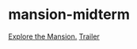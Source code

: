 # mansion-midterm
 
[Explore the Mansion.](https://starishsky.github.io/mansion-midterm)
[Trailer](https://youtu.be/7-kcVLHoNdA)
